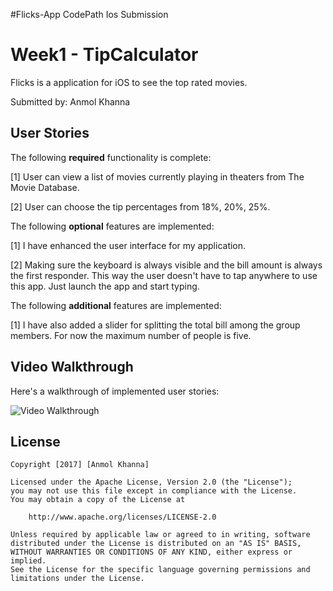 #Flicks-App
CodePath Ios Submission

# Week1 - TipCalculator

Flicks is a application for iOS to see the top rated movies.

Submitted by: Anmol Khanna


## User Stories

The following **required** functionality is complete:

[1]  User can view a list of movies currently playing in theaters from The Movie Database.

[2] User can choose the tip percentages from 18%, 20%, 25%.


The following **optional** features are implemented:

[1]  I have enhanced the user interface for my application.

[2] Making sure the keyboard is always visible and the bill amount is always the first responder. This way the user doesn't have to tap anywhere to use this app. Just launch the app and start typing.

The following **additional** features are implemented:

[1]  I have also added a slider for splitting the total bill among the group members. For now the maximum number of people is five.

## Video Walkthrough 

Here's a walkthrough of implemented user stories:

<img src='http://i.imgur.com/qDlbsgJ.gif' title='Video Walkthrough' width='' alt='Video Walkthrough' />

## License

    Copyright [2017] [Anmol Khanna]

    Licensed under the Apache License, Version 2.0 (the "License");
    you may not use this file except in compliance with the License.
    You may obtain a copy of the License at

        http://www.apache.org/licenses/LICENSE-2.0

    Unless required by applicable law or agreed to in writing, software
    distributed under the License is distributed on an "AS IS" BASIS,
    WITHOUT WARRANTIES OR CONDITIONS OF ANY KIND, either express or implied.
    See the License for the specific language governing permissions and
    limitations under the License.



